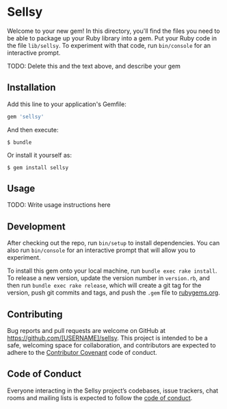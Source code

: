 # Sellsy

Welcome to your new gem! In this directory, you'll find the files you need to be able to package up your Ruby library into a gem. Put your Ruby code in the file `lib/sellsy`. To experiment with that code, run `bin/console` for an interactive prompt.

TODO: Delete this and the text above, and describe your gem

## Installation

Add this line to your application's Gemfile:

```ruby
gem 'sellsy'
```

And then execute:

    $ bundle

Or install it yourself as:

    $ gem install sellsy

## Usage

TODO: Write usage instructions here

## Development

After checking out the repo, run `bin/setup` to install dependencies. You can also run `bin/console` for an interactive prompt that will allow you to experiment.

To install this gem onto your local machine, run `bundle exec rake install`. To release a new version, update the version number in `version.rb`, and then run `bundle exec rake release`, which will create a git tag for the version, push git commits and tags, and push the `.gem` file to [rubygems.org](https://rubygems.org).

## Contributing

Bug reports and pull requests are welcome on GitHub at https://github.com/[USERNAME]/sellsy. This project is intended to be a safe, welcoming space for collaboration, and contributors are expected to adhere to the [Contributor Covenant](http://contributor-covenant.org) code of conduct.

## Code of Conduct

Everyone interacting in the Sellsy project’s codebases, issue trackers, chat rooms and mailing lists is expected to follow the [code of conduct](https://github.com/[USERNAME]/sellsy/blob/master/CODE_OF_CONDUCT.md).
